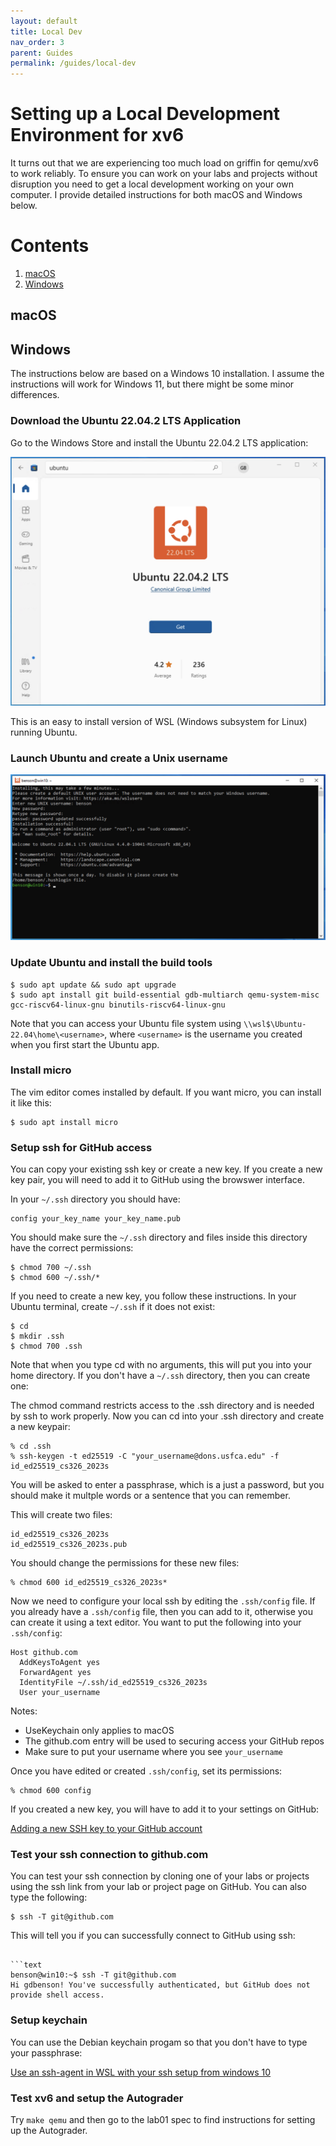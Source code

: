 ```yaml
---
layout: default
title: Local Dev
nav_order: 3
parent: Guides
permalink: /guides/local-dev
---
```


# Setting up a Local Development Environment for xv6

It turns out that we are experiencing too much load on griffin for qemu/xv6 to work reliably. To ensure you can work on your labs and projects without disruption you need to get a local development working on your own computer. I provide detailed instructions for both macOS and Windows below.

# Contents
1. [macOS](#macos)
2. [Windows](#windows)


## macOS

## Windows

The instructions below are based on a Windows 10 installation. I assume the instructions will work for Windows 11, but there might be some minor differences.

### Download the Ubuntu 22.04.2 LTS Application

Go to the Windows Store and install the Ubuntu 22.04.2 LTS application:

![local-dev-win-ubuntu-app](/files/local-dev-win-ubuntu-app.png)

This is an easy to install version of WSL (Windows subsystem for Linux) running Ubuntu.

### Launch Ubuntu and create a Unix username

![local-dev-win-ubuntu-app](/files/local-dev-win-ubuntu-username.png)

### Update Ubuntu and install the build tools

```text
$ sudo apt update && sudo apt upgrade
$ sudo apt install git build-essential gdb-multiarch qemu-system-misc gcc-riscv64-linux-gnu binutils-riscv64-linux-gnu
```

Note that you can access your Ubuntu file system using ```\\wsl$\Ubuntu-22.04\home\<username>```, where ```<username>``` is the username you created when you first start the Ubuntu app.

### Install micro

The vim editor comes installed by default. If you want micro, you can install it like this:

``` text
$ sudo apt install micro
```

### Setup ssh for GitHub access

You can copy your existing ssh key or create a new key. If you create a new key pair, you will need to add it to GitHub using the browswer interface.

In your ```~/.ssh``` directory you should have:
```
config your_key_name your_key_name.pub
```

You should make sure the ```~/.ssh``` directory and files inside this directory have the correct permissions:

```
$ chmod 700 ~/.ssh
$ chmod 600 ~/.ssh/*
```

If you need to create a new key, you follow these instructions. In your Ubuntu terminal, create ```~/.ssh``` if it does not exist:

```text
$ cd
$ mkdir .ssh
$ chmod 700 .ssh
```

Note that when you type cd with no arguments, this will put you into your home directory. If you don't have a ```~/.ssh``` directory, then you can create one:

The chmod command restricts access to the .ssh directory and is needed by ssh to work properly. Now you can cd into your .ssh directory and create a new keypair:

```text
% cd .ssh
% ssh-keygen -t ed25519 -C "your_username@dons.usfca.edu" -f id_ed25519_cs326_2023s
```

You will be asked to enter a passphrase, which is a just a password, but you should make it multple words or a sentence that you can remember.

This will create two files:

```text
id_ed25519_cs326_2023s
id_ed25519_cs326_2023s.pub
```

You should change the permissions for these new files:

```
% chmod 600 id_ed25519_cs326_2023s*
```

Now we need to configure your local ssh by editing the ```.ssh/config``` file. If you already have a ```.ssh/config``` file, then you can add to it, otherwise you can create it using a text editor. You want to put the following into your ```.ssh/config```:

```text
Host github.com
  AddKeysToAgent yes
  ForwardAgent yes
  IdentityFile ~/.ssh/id_ed25519_cs326_2023s
  User your_username
```

Notes:
- UseKeychain only applies to macOS
- The github.com entry will be used to securing access your GitHub repos
- Make sure to put your username where you see ```your_username```

Once you have edited or created ```.ssh/config```, set its permissions:

```text
% chmod 600 config
```

If you created a new key, you will have to add it to your settings on GitHub:

[Adding a new SSH key to your GitHub account](https://docs.github.com/en/authentication/connecting-to-github-with-ssh/adding-a-new-ssh-key-to-your-github-account)


### Test your ssh connection to github.com

You can test your ssh connection by cloning one of your labs or projects using the ssh link from your lab or project page on GitHub. You can also type the following:

```text
$ ssh -T git@github.com
```
This will tell you if you can successfully connect to GitHub using ssh:
```text

```text
benson@win10:~$ ssh -T git@github.com
Hi gdbenson! You've successfully authenticated, but GitHub does not provide shell access.
```

### Setup keychain

You can use the Debian keychain progam so that you don't have to type your passphrase:

[Use an ssh-agent in WSL with your ssh setup from windows 10](https://pscheit.medium.com/use-an-ssh-agent-in-wsl-with-your-ssh-setup-in-windows-10-41756755993e)

### Test xv6 and setup the Autograder

Try ```make qemu``` and then go to the lab01 spec to find instructions for setting up the Autograder.



